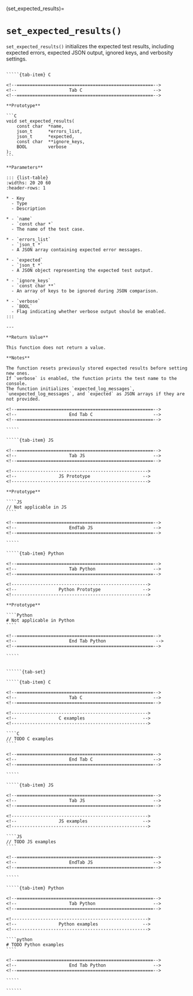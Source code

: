 <!-- ============================================================== -->
(set_expected_results)=
# `set_expected_results()`
<!-- ============================================================== -->

`set_expected_results()` initializes the expected test results, including expected errors, expected JSON output, ignored keys, and verbosity settings.

<!------------------------------------------------------------>
<!--                    Prototypes                          -->
<!------------------------------------------------------------>

``````{tab-set}

`````{tab-item} C

<!--====================================================-->
<!--                    Tab C                           -->
<!--====================================================-->

**Prototype**

```C
void set_expected_results(
    const char  *name,
    json_t      *errors_list,
    json_t      *expected,
    const char  **ignore_keys,
    BOOL        verbose
);
```

**Parameters**

::: {list-table}
:widths: 20 20 60
:header-rows: 1

* - Key
  - Type
  - Description

* - `name`
  - `const char *`
  - The name of the test case.

* - `errors_list`
  - `json_t *`
  - A JSON array containing expected error messages.

* - `expected`
  - `json_t *`
  - A JSON object representing the expected test output.

* - `ignore_keys`
  - `const char **`
  - An array of keys to be ignored during JSON comparison.

* - `verbose`
  - `BOOL`
  - Flag indicating whether verbose output should be enabled.
:::

---

**Return Value**

This function does not return a value.

**Notes**

The function resets previously stored expected results before setting new ones.
If `verbose` is enabled, the function prints the test name to the console.
The function initializes `expected_log_messages`, `unexpected_log_messages`, and `expected` as JSON arrays if they are not provided.

<!--====================================================-->
<!--                    End Tab C                       -->
<!--====================================================-->

`````

`````{tab-item} JS

<!--====================================================-->
<!--                    Tab JS                          -->
<!--====================================================-->

<!---------------------------------------------------->
<!--                JS Prototype                    -->
<!---------------------------------------------------->

**Prototype**

````JS
// Not applicable in JS
````

<!--====================================================-->
<!--                    EndTab JS                       -->
<!--====================================================-->

`````

`````{tab-item} Python

<!--====================================================-->
<!--                    Tab Python                      -->
<!--====================================================-->

<!---------------------------------------------------->
<!--                Python Prototype                -->
<!---------------------------------------------------->

**Prototype**

````Python
# Not applicable in Python
````

<!--====================================================-->
<!--                    End Tab Python                   -->
<!--====================================================-->

`````

``````

<!------------------------------------------------------------>
<!--                    Examples                            -->
<!------------------------------------------------------------>

```````{dropdown} Examples

``````{tab-set}

`````{tab-item} C

<!--====================================================-->
<!--                    Tab C                           -->
<!--====================================================-->

<!---------------------------------------------------->
<!--                C examples                      -->
<!---------------------------------------------------->

````C
// TODO C examples
````

<!--====================================================-->
<!--                    End Tab C                       -->
<!--====================================================-->

`````

`````{tab-item} JS

<!--====================================================-->
<!--                    Tab JS                          -->
<!--====================================================-->

<!---------------------------------------------------->
<!--                JS examples                     -->
<!---------------------------------------------------->

````JS
// TODO JS examples
````

<!--====================================================-->
<!--                    EndTab JS                       -->
<!--====================================================-->

`````

`````{tab-item} Python

<!--====================================================-->
<!--                    Tab Python                      -->
<!--====================================================-->

<!---------------------------------------------------->
<!--                Python examples                 -->
<!---------------------------------------------------->

````python
# TODO Python examples
````

<!--====================================================-->
<!--                    End Tab Python                  -->
<!--====================================================-->

`````

``````

```````

